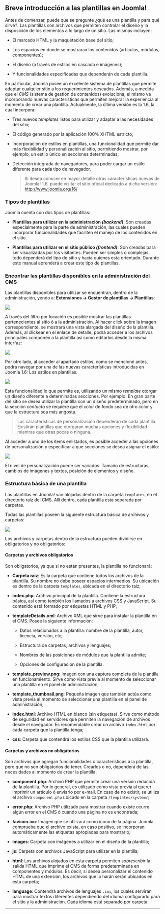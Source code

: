 ﻿

Breve introducción a las plantillas en Joomla!
----------------------------------------------


Antes de comenzar, puede que se pregunte ¿qué es una plantilla y para qué sirve?. Las plantillas son archivos que permiten controlar el diseño y la disposición de los elementos a lo largo de un sitio. Las mismas incluyen:


* El marcado HTML y la maquetación base del sitio;

* Los espacios en donde se mostraran los contenidos (artículos, módulos, componentes);

* El diseño (a través de estilos en cascada e imágenes);

* Y funcionalidades especificadas que dependerán de cada plantilla.


En particular, Joomla posee un excelente sistema de plantillas que permite adaptar cualquier sitio a los requerimientos deseados. Además, a medida que el *CMS* (sistema de gestión de contenidos) evoluciona, el mismo va incorporando nuevas características que permiten mejorar la experiencia al momento de crear una plantilla. Actualmente, la última versión es la 1.6, la cual incorpora:


* Tres nuevos *templates* listos para utilizar y adaptar a las necesidades del sitio;

* El código generado por la aplicación 100% XHTML estricto;

* Incorporación de estilos en plantillas, una funcionalidad que permite dar más flexibilidad y personalización al sitio, permitiendo mostrar, por ejemplo, un estilo único en secciones determinadas;

* Detección integrada de navegadores, para poder cargar un estilo diferente para cada tipo de navegador.


	>Si desea conocer en mayor detalle otras características nuevas de Joomla! 1.6, puede visitar el sitio oficial dedicado a dicha versión: <http://www.joomla.org/16/>



### Tipos de plantillas

Joomla cuenta con dos tipos de plantillas:


* **Plantillas para utilizar en la administración *(backend)***: Son creadas especialmente para la parte de administración, las cuales pueden incorporar funcionalidades que faciliten el manejo de los contenidos en el sitio.

* **Plantillas para utilizar en el sitio público *(frontend)***: Son creadas para ser visualizadas por los visitantes. Pueden ser simples o complejas, todo dependerá del tipo de sitio y hacia quienes esta orientado. Durante este manual aprenderá a crear este tipo de plantillas.



### Encontrar las plantillas disponibles en la administración del CMS

Las plantillas disponibles para utilizar se encuentran, dentro de la administración, yendo a: **Extensiones → Gestor de plantillas → Plantillas**:

![](incluir/figuras/image07.png)

A través del filtro por locación es posible mostrar las plantillas pertenecientes al sitio ó a la administración. Al hacer click sobre la imagen correspondiente, se mostrará una vista alargada del diseño de la plantilla. Además, al clickear en el enlace de detalle, podrá acceder a los archivos principales componen a la plantilla así como editarlos desde la misma interfaz:

![](incluir/figuras/image09.png)

Por otro lado, al acceder al apartado estilos, como se mencionó antes, podrá navegar por una de las nuevas características introducidas en Joomla 1.6: Los estilos en plantillas. 

![](incluir/figuras/image30.png)

Esta funcionalidad lo que permite es, utilizando un mismo *template* otorgar un diseño diferente a determinadas secciones. Por ejemplo: En gran parte del sitio se desea utilizar la plantilla con un diseño predeterminado, pero en la sección *contacto* se requiere que el color de fondo sea de otro color y que la estructura sea más angosta.


>Las características de personalización dependerán de cada plantilla. Existirán plantillas que otorgaran muchas opciones y flexibilidad mientras que otras pocas o ninguna.


Al acceder a uno de los ítems enlistados, es posible acceder a las opciones de personalización y especificar a que secciones se desea asignar el estilo:

![](incluir/figuras/image25.png)

El nivel de personalización puede ser variados: Tamaño de estructuras, cambios de imágenes y textos, posición de elementos y diseño.



### Estructura básica de una plantilla

Las plantillas en Joomla! van alojadas dentro de la carpeta `templates`, en el directorio raíz del CMS. Allí dentro, cada plantilla esta separada por carpetas.

Todas las plantillas poseen la siguiente estructura básica de archivos y carpetas:

![](incluir/figuras/image05.png)

Los archivos y carpetas dentro de la estructura pueden dividirse en obligatorios y no obligatorios:



#### Carpetas y archivos obligatorios

Son obligatorios, ya que si no están presentes, la plantilla no funcionará:


* **Carpeta raiz**: Es la carpeta que contiene todos los archivos de la plantilla. Su nombre no debe poseer espacios intermedios. Su ubicación es dentro de la carpeta `templates`, ubicada en el directorio raíz;

* **index.php**: Archivo principal de la plantilla. Contiene la estructura básica, así como también los llamados a archivos CSS y JavaScript. Su contenido está formado por etiquetas HTML y PHP;

* **templateDetails.xml**: Archivo XML que sirve para instalar la plantilla en el CMS. Posee la siguiente información:

	* Datos relacionados a la plantilla: nombre de la plantilla, autor, licencia, versión, etc;
	
	* Estructura de carpetas, archivos y lenguajes;
	
	* Nombres de las posiciones de módulos que la plantilla admite;
	
	* Opciones de configuración de la plantilla.
	
* **template_preview.png**: Imagen con una captura completa de la plantilla en funcionamiento. Sirve como vista previa al momento de seleccionar una plantilla en el panel de administración;

* **template_thumbnail.png**: Pequeña imagen que también actúa como vista previa al momento de seleccionar una plantilla en el panel de administración;

* **index.html**: Archivo HTML en blanco (sin etiquetas). Sirve como método de seguridad en servidores que permiten la navegación de archivos desde el navegador. Es recomendable crear un archivo `index.html` por cada carpeta que la plantilla tenga;

* **css**: Carpeta que contendrá los estilos CSS que la plantilla utilizará.



#### Carpetas y archivos no obligatorios

Son archivos que agregan funcionalidades o características a la plantilla, pero que no son obligatorios de tener. Crearlos o no, dependerá de las necesidades al momento de crear la plantilla:


* **component.php**: Archivo PHP que permite crear una versión reducida de la plantilla. Por lo general, es utilizado como vista previa al querer imprimir un artículo ó enviarlo por e-mail. En caso de no existir, se utiliza el archivo `component.php` ubicado en la carpeta `/templates/system/`;

* **error.php**: Archivo PHP utilizado para mostrar cuando existe ocurre algún error en el CMS ó cuando una página no es encontrada;

* **favicon.ico**: Imagen que se utilizará como icono de la página. Joomla comprueba que el archivo exista, en caso positivo, se incorporan automáticamente las etiquetas apropiadas para mostrarlo;

* **images**: Carpeta con imágenes a utilizar en el diseño de la plantilla;

* **js**: Carpeta con archivos JavaScript para utilizar en la plantilla;

* **html**: Los archivos alojados en esta carpeta permiten *sobrescribir* la salida HTML que imprime el CMS de forma predeterminada en componentes y módulos. Es decir, si desea personalizar el contenido HTML de una extensión, los archivos que lo harán serán ubicados en esta carpeta;

* **language**: Contendrá archivos de lenguajes `.ini`, los cuales servirán para mostrar textos diferentes dependiendo del idioma configurado para el sitio y la administración. Cada idioma está separado por carpeta.



********************************